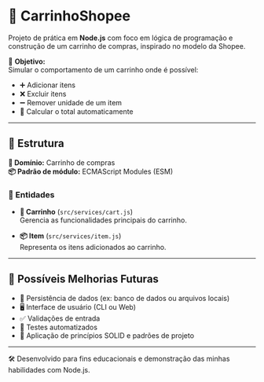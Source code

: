 # 🛒 CarrinhoShopee

Projeto de prática em **Node.js** com foco em lógica de programação e construção de um carrinho de compras, inspirado no modelo da Shopee.  

🎯 **Objetivo:**  
Simular o comportamento de um carrinho onde é possível:

- ➕ Adicionar itens  
- ❌ Excluir itens  
- ➖ Remover unidade de um item  
- 🧮 Calcular o total automaticamente  

---

## 📁 Estrutura

**🧭 Domínio:** Carrinho de compras  
**📦 Padrão de módulo:** ECMAScript Modules (ESM)

### 🧱 Entidades

- **🛒 Carrinho** (`src/services/cart.js`)  
  Gerencia as funcionalidades principais do carrinho.

- **📦 Item** (`src/services/item.js`)  
  Representa os itens adicionados ao carrinho.

---

## 🚧 Possíveis Melhorias Futuras

- 💾 Persistência de dados (ex: banco de dados ou arquivos locais)  
- 🖥️ Interface de usuário (CLI ou Web)  
- ✅ Validações de entrada  
- 🧪 Testes automatizados  
- 🧠 Aplicação de princípios SOLID e padrões de projeto  

---

🛠️ Desenvolvido para fins educacionais e demonstração das minhas habilidades com Node.js.
